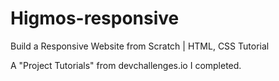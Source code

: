 # Higmos-responsive

Build a Responsive Website from Scratch | HTML, CSS Tutorial

A "Project Tutorials" from devchallenges.io I completed.
